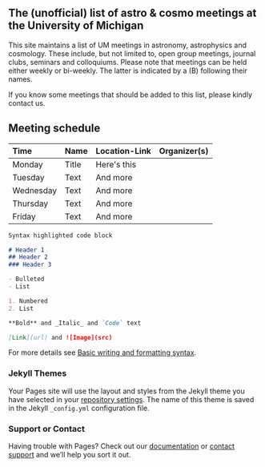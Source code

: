 ## The (unofficial) list of astro & cosmo meetings at the University of Michigan

This site maintains a list of UM meetings in astronomy, astrophysics and cosmology. These include, but not limited to, open group meetings, journal clubs, seminars and colloquiums. Please note that meetings can be held either weekly or bi-weekly. The latter is indicated by a (B) following their names.

If you know some meetings that should be added to this list, please kindly contact us.

## Meeting schedule

| Time        | Name        | Location-Link | Organizer(s) |
| :---        | :---		| :---			| :---         |
| Monday      | Title       | Here's this   |
| Tuesday   | Text        | And more      |
| Wednesday   | Text        | And more      |
| Thursday   | Text        | And more      |
| Friday   | Text        | And more      |

```markdown
Syntax highlighted code block

# Header 1
## Header 2
### Header 3

- Bulleted
- List

1. Numbered
2. List

**Bold** and _Italic_ and `Code` text

[Link](url) and ![Image](src)
```

For more details see [Basic writing and formatting syntax](https://docs.github.com/en/github/writing-on-github/getting-started-with-writing-and-formatting-on-github/basic-writing-and-formatting-syntax).

### Jekyll Themes

Your Pages site will use the layout and styles from the Jekyll theme you have selected in your [repository settings](https://github.com/MinhLCTP/UM_Astro-Cosmo_Meetings/settings/pages). The name of this theme is saved in the Jekyll `_config.yml` configuration file.

### Support or Contact

Having trouble with Pages? Check out our [documentation](https://docs.github.com/categories/github-pages-basics/) or [contact support](https://support.github.com/contact) and we’ll help you sort it out.

